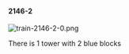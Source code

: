 #### 2146-2
![train-2146-2-0.png](https://github.com/lil-lab/nlvr/raw/master/nlvr/train/images/68/train-2146-2-0.png "train-2146-2-0.png")

There is 1 tower with 2 blue blocks